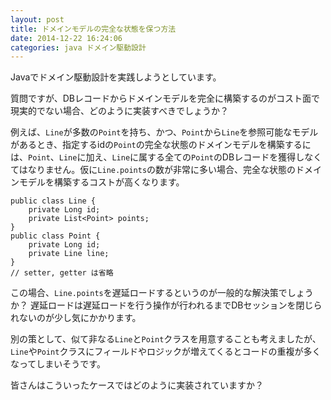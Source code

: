 ```yaml
---
layout: post
title: ドメインモデルの完全な状態を保つ方法
date: 2014-12-22 16:24:06
categories: java ドメイン駆動設計
---
```

<p>Javaでドメイン駆動設計を実践しようとしています。</p>

<p>質問ですが、DBレコードからドメインモデルを完全に構築するのがコスト面で現実的でない場合、どのように実装すべきでしょうか？</p>

<p>例えば、<code>Line</code>が多数の<code>Point</code>を持ち、かつ、<code>Point</code>から<code>Line</code>を参照可能なモデルがあるとき、指定するidの<code>Point</code>の完全な状態のドメインモデルを構築するには、<code>Point</code>、<code>Line</code>に加え、<code>Line</code>に属する全ての<code>Point</code>のDBレコードを獲得しなくてはなりません。仮に<code>Line.points</code>の数が非常に多い場合、完全な状態のドメインモデルを構築するコストが高くなります。</p>

<pre><code>public class Line {
    private Long id;
    private List&lt;Point&gt; points;
}
public class Point {
    private Long id;
    private Line line;
}
// setter, getter は省略
</code></pre>

<p>この場合、<code>Line.points</code>を遅延ロードするというのが一般的な解決策でしょうか？
遅延ロードは遅延ロードを行う操作が行われるまでDBセッションを閉じられないのが少し気にかかります。</p>

<p>別の策として、似て非なる<code>Line</code>と<code>Point</code>クラスを用意することも考えましたが、<code>Line</code>や<code>Point</code>クラスにフィールドやロジックが増えてくるとコードの重複が多くなってしまいそうです。</p>

<p>皆さんはこういったケースではどのように実装されていますか？</p>
